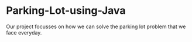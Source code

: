 # Parking-Lot-using-Java
Our project focusses on how we can solve the parking lot problem that we face everyday. 
